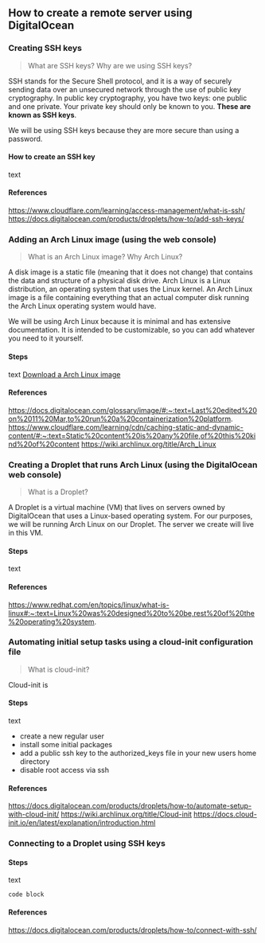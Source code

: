 ## How to create a remote server using DigitalOcean

### Creating SSH keys

> What are SSH keys?
> Why are we using SSH keys?

SSH stands for the Secure Shell protocol, and it is a way of securely sending data over an unsecured network through the use of public key cryptography. In public key cryptography, you have two keys: one public and one private. Your private key should only be known to you. **These are known as SSH keys**. 

We will be using SSH keys because they are more secure than using a password.

#### How to create an SSH key

text
#### References
https://www.cloudflare.com/learning/access-management/what-is-ssh/
https://docs.digitalocean.com/products/droplets/how-to/add-ssh-keys/

### Adding an Arch Linux image (using the web console)

> What is an Arch Linux image?
> Why Arch Linux?

A disk image is a static file (meaning that it does not change) that contains the data and structure of a physical disk drive. Arch Linux is a Linux distribution, an operating system that uses the Linux kernel. An Arch Linux image is a file containing everything that an actual computer disk running the Arch Linux operating system would have.

We will be using Arch Linux because it is minimal and has extensive documentation. It is intended to be customizable, so you can add whatever you need to it yourself.

#### Steps

text
[Download a Arch Linux image](https://gitlab.archlinux.org/archlinux/arch-boxes/-/packages/)

#### References
https://docs.digitalocean.com/glossary/image/#:~:text=Last%20edited%20on%2011%20Mar,to%20run%20a%20containerization%20platform.
https://www.cloudflare.com/learning/cdn/caching-static-and-dynamic-content/#:~:text=Static%20content%20is%20any%20file,of%20this%20kind%20of%20content
https://wiki.archlinux.org/title/Arch_Linux


### Creating a Droplet that runs Arch Linux (using the DigitalOcean web console)

> What is a Droplet?

A Droplet is a virtual machine (VM) that lives on servers owned by DigitalOcean that uses a Linux-based operating system. For our purposes, we will be running Arch Linux on our Droplet. The server we create will live in this VM.

#### Steps

text

#### References
https://www.redhat.com/en/topics/linux/what-is-linux#:~:text=Linux%20was%20designed%20to%20be,rest%20of%20the%20operating%20system.

### Automating initial setup tasks using a cloud-init configuration file

> What is cloud-init?

Cloud-init is 


#### Steps

text
- create a new regular user
- install some initial packages
- add a public ssh key to the authorized_keys file in your new users home directory
- disable root access via ssh

#### References
https://docs.digitalocean.com/products/droplets/how-to/automate-setup-with-cloud-init/
https://wiki.archlinux.org/title/Cloud-init
https://docs.cloud-init.io/en/latest/explanation/introduction.html

### Connecting to a Droplet using SSH keys

#### Steps

text
```
code block
```

#### References
https://docs.digitalocean.com/products/droplets/how-to/connect-with-ssh/